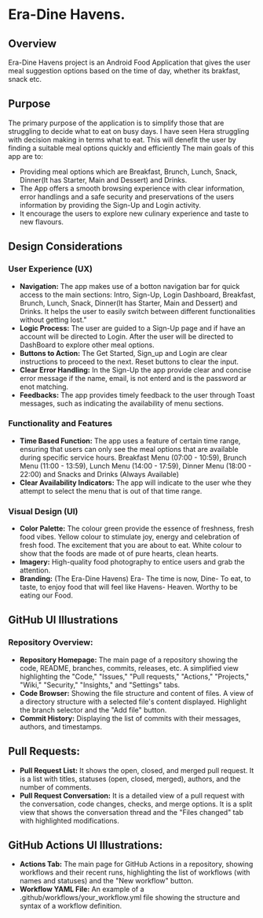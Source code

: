 #  Era-Dine Havens.

## Overview
Era-Dine Havens project is an Android Food Application that gives the user meal suggestion options based on the time of day, whether its brakfast, snack etc. 

## Purpose
The primary purpose of the application is to simplify those that are struggling to decide what to eat on busy days. I have seen Hera struggling with decision making in terms what to eat. This will denefit the user by finding a suitable meal options quickly and efficiently
The main goals of this app are to: 
* Providing meal options which are Breakfast, Brunch, Lunch, Snack, Dinner(It has Starter, Main and Dessert) and Drinks.
* The App offers a smooth browsing experience with clear information, error handlings and a safe security and preservations of the users information by providing the Sign-Up and Login activity.
* It encourage the users to explore new culinary experience and taste to new flavours.

## Design Considerations
### User Experience (UX)
* **Navigation:** The app makes use of a botton navigation bar for quick access to the main sections: Intro, Sign-Up, Login Dashboard, Breakfast, Brunch, Lunch, Snack, Dinner(It has Starter, Main and Dessert) and Drinks. It helps the user to easily switch between different functionalities without getting lost."
* **Logic Process:** The user are guided to a Sign-Up page and if have an account will be directed to Login. After the user will be directed to DashBoard to explore other meal options.
* **Buttons to Action:** The Get Started, Sign_up and Login are clear instructions to proceed to the next. Reset buttons to clear the input.
* **Clear Error Handling:** In the Sign-Up the app provide clear and concise error message if the name, email, is not enterd and is the password ar enot matching.
* **Feedbacks:** The app provides timely feedback to the user through Toast messages, such as indicating the availability of menu sections.

### Functionality and Features
* **Time Based Function:** The app uses a feature of certain time range, ensuring that users can only see the meal options  that are available during specific service hours. Breakfast Menu (07:00 - 10:59), Brunch Menu (11:00 - 13:59), Lunch Menu (14:00 - 17:59), Dinner Menu (18:00 - 22:00) and Snacks and Drinks (Always Available) 
* **Clear Availability Indicators:** The app will indicate to the user whe they attempt to select the menu that is out of that time range.

### Visual Design (UI)
* **Color Palette:** The colour green provide the essence of freshness, fresh food vibes. Yellow colour to stimulate joy, energy and celebration of fresh food. The excitement that you are about to eat. White colour to show that the foods are made ot of pure hearts, clean hearts.
* **Imagery:** High-quality food photography to entice users and grab the attention.
* **Branding:** (The Era-Dine Havens) Era- The time is now, Dine- To eat, to taste, to enjoy food that will feel like Havens- Heaven. Worthy to be eating our Food.

## GitHub UI Illustrations
### Repository Overview:
* **Repository Homepage:** The main page of a repository showing the code, README, branches, commits, releases, etc. A simplified view highlighting the "Code," "Issues," "Pull requests," "Actions," "Projects," "Wiki," "Security," "Insights," and "Settings" tabs.
* **Code Browser:** Showing the file structure and content of files. A view of a directory structure with a selected file's content displayed. Highlight the branch selector and the "Add file" button.
* **Commit History:** Displaying the list of commits with their messages, authors, and timestamps.

## Pull Requests:
* **Pull Request List:** It shows the open, closed, and merged pull request. It is a list with titles, statuses (open, closed, merged), authors, and the number of comments.
* **Pull Request Conversation:** It is a detailed view of a pull request with the conversation, code changes, checks, and merge options. It is a split view that shows the conversation thread and the "Files changed" tab with highlighted modifications.

## GitHub Actions UI Illustrations:
* **Actions Tab:** The main page for GitHub Actions in a repository, showing workflows and their recent runs, highlighting the list of workflows (with names and statuses) and the "New workflow" button.
* **Workflow YAML File:** An example of a .github/workflows/your_workflow.yml file showing the structure and syntax of a workflow definition.
